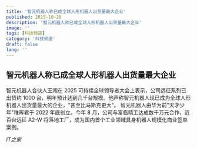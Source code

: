 ```yaml
---
title: '智元机器人称已成全球人形机器人出货量最大企业'
published: 2025-10-20
description: '智元机器人称已成全球人形机器人出货量最大企业'
image: ''
tags: [科技频道]
category: '科技频道'
draft: false
lang: ''
---
```


## 智元机器人称已成全球人形机器人出货量最大企业

智元机器人合伙人王闯在 2025 可持续全球领导者大会上表示，公司远征系列已出货约 1000 台，明年预计达到几千台规模。他声称智元机器人现已成为全球人形机器人出货量最大的企业，"甚至比马斯克更大"。
智元机器人由华为前"天才少年"稚晖君于 2022 年底创立。今年 8 月，公司与富临精工达成数千万元合作，近百台远征 A2-W 将落地工厂，成为国内首个工业领域具身机器人规模化商业签单案例。

*IT之家*
